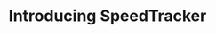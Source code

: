 ---
title: Introducing SpeedTracker
post: /blog/2016/12/15/introducing-speedtracker.html
src: https://www.youtube.com/embed/vANUHT0EKKE
tags: video
---